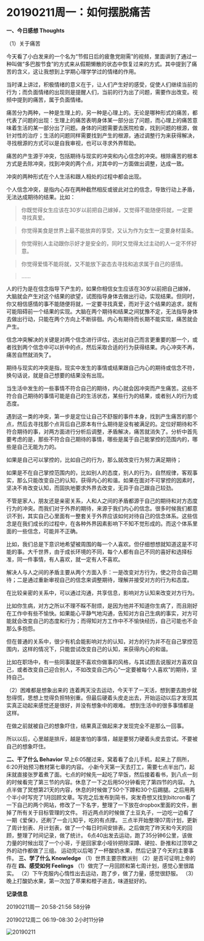 # 20190211周一：如何摆脱痛苦

**一、今日感想 Thoughts**

（1）关于痛苦

今天看了小白发来的一个名为“节假日后的疲惫党刚需”的视频，里面讲到了通过一种叫做“多巴胺节食”的方式来从假期懒散的状态中恢复过来的方式。其中提到了痛苦的含义，这让我想到上学期心理学学过的情绪的作用。

当时课上讲过，积极情绪的意义在于，让人们产生好的感受，促使人们继续当前的行为；而负面情绪的出现则是提醒人们，当前的行为出了问题，需要作出改变。视频中提到的痛苦，属于负面情绪。

痛苦分为两种，一种是生理上的，另一种是心理上的。无论是哪种形式的痛苦，都代表了问题的出现：生理上的痛苦表明身体某一部分出了问题，而心理上的痛苦意味着生活的某一部分出了问题。身体的问题需要去医院检查，找到问题的根源，做针对性的治疗；生活的问题同样需要找到产生的根源，通过调整行为来获得解决，寻找根源的方式可以是自我审视，也可以寻求外界帮助。

痛苦的产生源于冲突，包括期待与现实的冲突和内心信念的冲突。根除痛苦的根本方式是去除冲突，找到冲突的两个点，对其中的一方面做出调整，达成一致。

冲突的两种形式在个人生活和跟人相处的过程中都会出现。

个人信念冲突，是指内心存在两种截然相反或彼此对立的信念，导致行动上矛盾，无法达成期待的结果。比如：

> 你既觉得女生应该在30岁以前把自己嫁掉，又觉得不能随便将就，一定要寻找真爱。

> 你觉得美食是世界上最不能放弃的享受，又认为作为女生一定要身材苗条。

> 你觉得别人主动跟你示好才是安全的，同时又觉得太过主动的人一定不怀好意。

> 你觉得爱情不能将就，又不能放下姿态去寻找和追求属于自己的感情。

> ……

人的行为是在信念指导下产生的，如果你相信女生应该在30岁以前把自己嫁掉，大脑就会产生对这个结果的欲望，试图指导身体去做出行动，实现结果。但同时，你又相信感情的事不能随便将就，一定要寻找真爱，而对于这个结果的追求，就有可能阻碍前一个结果的实现。大脑在两个期待和结果之间犹豫不定，无法指导身体去做出行动，只能在两个方向上不断徘徊。内心有期待而长期不能实现，痛苦就会产生。

信念冲突解决的关键是对两个信念进行评估，选出对自己而言更重要的那一个，或者找到两个信念中可以折中的点，然后采取合适的行为获得结果。内心冲突不再，痛苦自然就消失了。

期待与现实的冲突是指，现实中发生的事情或结果跟自己内心的期待或信念不符，换句话说，就是自己想要的结果没有出现。

当生活中发生的一些事情不符合自己的期待，内心就会因冲突而产生痛苦。这些不符合自己期待的事情可能是自己的生活状态，某些行为的结果，或者别人的行为或态度。

遇到这一类的冲突，第一步是定位让自己不舒服的事件本身，找到产生痛苦的那个点，然后去寻找那个点背后自己原本有什么期待是没有被满足的。定位好期待和不符合期待的事，对两方面进行分析后调整，矛盾解决，痛苦就消失了。分析中首先要考虑的是，那些不符合自己期待的事情，哪些是属于自己能掌控的范围内的，哪些是自己无能为力的。

如果是自己可以掌控的，比如自己的行为，那么就改变行为努力满足期待；

如果是不在自己掌控范围内的，比如别人的态度，别人的行为，自然规律，客观事实，那么只能改变自己的认知，获得内心的和谐。如果在面对不可掌控的因素时，坚决不肯改变认知，而固执地要求外界去改变，无异于自己跟自己较劲。

不管是家人，朋友还是亲密关系，人和人之间的矛盾都源于自己的期待和对方态度行为的冲突。而我们对于外界的期待，来源于我们内心的信念。很多时候我们都意识不到，其实自己心里面有一整套关于外界应该如何对待自己的信念体系。这些信念是在我们成长的过程中，在各种外界因素影响下不知不觉形成的。而这个体系里面的一些信念，可能并不正确。

比如，我们总是下意识地希望被周围的每一个人喜欢。但仔细想想就知道这是不可能的事。大千世界，由于成长环境的不同，每个人都有自己不同的喜好和选择标准，同一件事情，有人喜欢，就一定有人不喜欢。

解决人与人之间的矛盾主要从两个方面入手：一是改变对方行为，使之符合自己期待；二是通过重新审视自己的信念来调整期待，理解并接受对方的行为和态度。

在比较亲密的关系中，可以通过沟通，共享信息，影响对方认知来改变对方行为。

比如你生病，对方之所以不理不睬不耐烦，是因为他并不知道你生病了，而且刚好在工作中有些不愉快。如果能心平静气地沟通，告知对方自己生病的事实，对方可能就会改变自己的态度和行为；而得知对方工作中不不愉快经历，自己可能也不会那么多抱怨。

但在普通的关系中，很少有机会能影响对方的认知，对方的行为并不在自己掌控范围内，这样的情况下，只能尝试改变自己的认知，来获得内心的和谐。

比如在职场中，有一些同事就是不喜欢你做事的风格，与其试图去说服对方喜欢自己，或者改变自己迎合别人，不如改变自己内心“一定要被每个人喜欢”的期待，坚持自己。

（2）困难都是想象出来的
连着两天没去运动，今天干了一天活，想到要去跑步就愁得慌，思想上觉得负担特别重。但最后硬着头皮走出去，开始运动以后才发现其实真正动起来感觉还是很好，并没有想象中的艰难。
想到生活中的很多事情都是这样。

在做之前就被自己的想象吓住，结果真正做起来才发现完全不是那么一回事。

所以以后，心里越是排斥，越是害怕的事情，越是要努力硬着头皮去尝试。不要被自己的想象吓住。

**二、干了什么 Behavior**
早上6:05醒过来，窝着看了会儿手机，起来上了厕所，6:20开始预习教材第七章的内容。
小新今天第一天去打工，需要七点半出门，起床就直接张罗着煮了面。七点的时候先一起吃了早饭，然后接着看书，到八点一刻的时候看完了第三节的内容。休息了一下之后用50分钟看完了第四节的内容。
九点半做了冥想第21天的内容，休息的时候做了50个下蹲和30个后踢腿。之后用两个半小时写完了1月回顾文章。写完之后发布到简书，突发奇想又找到bitcron看了一下自己的两个网站，修改了一下名字，整理了一下放在dropbox里面的文件，删掉了所有关于目标管理的文件。
将近两点的时候做了土豆丸子，一边吃一边看了一期《爱保》，还刷了一会儿知乎，吃的有点撑。
三点半开始整理07周计划，更新了周计划表、月计划表，做了一个每日时间安排表。之后做完了昨天和今天的回顾，整理了时间记录，做了统计。
6点40出发去运动，跑了35分钟6公里，该做力量的时候出现了一个小哥，于是回家拿小哑铃把除深蹲、硬拉、卧推和过顶举之外的动作都做了三组。
运动完以后喝了一杯酸奶水果，然后记录了今天的主要事件。
**三、学了什么 Knowledge**
（1）世界主要宗教派别
（2）是否可证明上帝的存在
**四、感受如何 Feelings**
（1）做完了一月回顾和第七周计划，感觉心里很踏实。
（2）下午克服内心惰性出去运动，跑了步，做了力量，感觉很舒服。
（3）晚上打酸奶水果，第一次加了苹果和橙子进去，味道挺好的。

**记录信息**

20190211周一  20:58-21:56  58分钟

20190212周二  06:19-08:30  2小时11分钟

![20190211](https://emilyjournalhome.files.wordpress.com/2019/02/20190211.jpg)